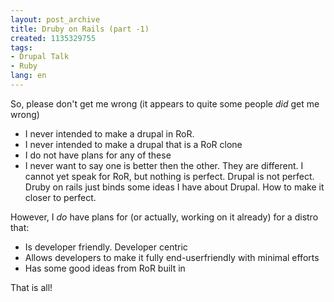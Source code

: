 ```yaml
---
layout: post_archive
title: Druby on Rails (part -1)
created: 1135329755
tags:
- Drupal Talk
- Ruby
lang: en
---
```

So, please don't get me wrong (it appears to quite some people <em>did</em> get me wrong) 

<ul>
  <li>I never intended to make a drupal in RoR.</li>
  <li>I never intended to make a drupal that is a RoR clone</li>
  <li>I do not have plans for any of these</li>
  <li>I never want to say one is better then the other. They are different. I cannot yet speak for RoR, but nothing is perfect. Drupal is not perfect. Druby on rails just binds some ideas I have about Drupal. How to make it closer to perfect.</li>
</ul>

However, I <em>do</em> have plans for (or actually, working on it already) for a distro that:

<ul>
  <li>Is developer friendly. Developer centric</li>
  <li>Allows developers to make it fully end-userfriendly with minimal efforts</li>
  <li>Has some good ideas from RoR built in</li>
</ul>

That is all!

